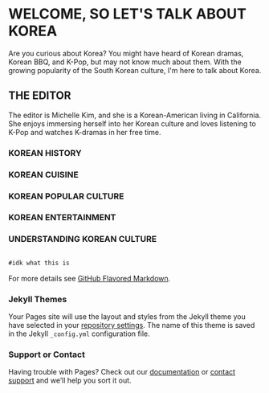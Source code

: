 # WELCOME, SO LET'S TALK ABOUT KOREA
Are you curious about Korea? You might have heard of Korean dramas, Korean BBQ, and K-Pop, but may not know much about them. With the growing popularity of the South Korean culture, I'm here to talk about Korea. 

## THE EDITOR

The editor is Michelle Kim, and she is a Korean-American living in California. She enjoys immersing herself into her Korean culture and loves listening to K-Pop and watches K-dramas in her free time. 

### KOREAN HISTORY


### KOREAN CUISINE


### KOREAN POPULAR CULTURE


### KOREAN ENTERTAINMENT


### UNDERSTANDING KOREAN CULTURE

```markdown

#idk what this is

```

For more details see [GitHub Flavored Markdown](https://guides.github.com/features/mastering-markdown/).

### Jekyll Themes

Your Pages site will use the layout and styles from the Jekyll theme you have selected in your [repository settings](https://github.com/michellekim3/soletstalkaboutkorea/settings/pages). The name of this theme is saved in the Jekyll `_config.yml` configuration file.

### Support or Contact

Having trouble with Pages? Check out our [documentation](https://docs.github.com/categories/github-pages-basics/) or [contact support](https://support.github.com/contact) and we’ll help you sort it out.
